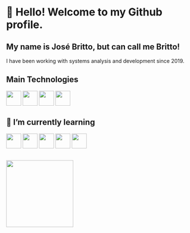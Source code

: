 # 👋 Hello! Welcome to my Github profile.
## My name is José Britto, but can call me Britto!

I have been working with systems analysis and development since 2019.

## Main Technologies

<img loading="lazy" src="https://cdn.jsdelivr.net/gh/devicons/devicon/icons/csharp/csharp-original.svg" width="40" height="40"/> <img src="https://cdn.jsdelivr.net/gh/devicons/devicon/icons/git/git-original.svg" width="40" height="40"/> <img src="https://cdn.jsdelivr.net/gh/devicons/devicon/icons/microsoftsqlserver/microsoftsqlserver-plain-wordmark.svg" width="40" height="40"/> <img src="https://cdn.jsdelivr.net/gh/devicons/devicon/icons/dotnetcore/dotnetcore-original.svg" width="40" height="40"/>

## 🌱 I’m currently learning 

<img src="https://cdn.jsdelivr.net/gh/devicons/devicon/icons/typescript/typescript-original.svg" width="40" height="40"> <img src="https://cdn.jsdelivr.net/gh/devicons/devicon/icons/nodejs/nodejs-original.svg" width="40" height="40"/> <img src="https://cdn.jsdelivr.net/gh/devicons/devicon/icons/docker/docker-original.svg" width="40" height="40"/> <img src="https://cdn.jsdelivr.net/gh/devicons/devicon/icons/react/react-original.svg" width="40" height="40"/> <img src="https://cdn.jsdelivr.net/gh/devicons/devicon/icons/angularjs/angularjs-original.svg" width="40" height="40"/>


##
<div>
<a href="https://github.com/Havnaraak">
<img loading="lazy" height="180em" src="https://github-readme-stats.vercel.app/api/top-langs/?username=Havnaraak&layout=compact&langs_count=7&theme=dracula"/>
</div>
